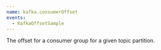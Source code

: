 ```yaml
---
name: kafka.consumerOffset
events:
  - KafkaOffsetSample
---
```


The offset for a consumer group for a given topic partition.